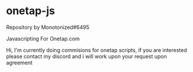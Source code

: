 # onetap-js
Repository by Monotonized#6495

Javascripting For Onetap.com

Hi, I'm currently doing commisions for onetap scripts, if you are interested please contact my discord and i will work upon your request upon agreement
